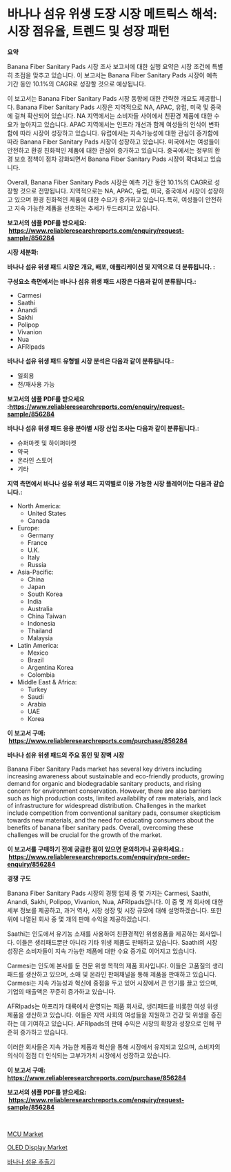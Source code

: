 <p><h1>바나나 섬유 위생 도장 시장 메트릭스 해석: 시장 점유율, 트렌드 및 성장 패턴</h1></p><p><strong>요약</strong></p>
<p><p>Banana Fiber Sanitary Pads 시장 조사 보고서에 대한 실행 요약은 시장 조건에 특별히 초점을 맞추고 있습니다. 이 보고서는 Banana Fiber Sanitary Pads 시장이 예측 기간 동안 10.1%의 CAGR로 성장할 것으로 예상됩니다.</p><p>이 보고서는 Banana Fiber Sanitary Pads 시장 동향에 대한 간략한 개요도 제공합니다. Banana Fiber Sanitary Pads 시장은 지역적으로 NA, APAC, 유럽, 미국 및 중국에 걸쳐 확산되어 있습니다. NA 지역에서는 소비자들 사이에서 친환경 제품에 대한 수요가 높아지고 있습니다. APAC 지역에서는 인프라 개선과 함께 여성들의 인식이 변화함에 따라 시장이 성장하고 있습니다. 유럽에서는 지속가능성에 대한 관심이 증가함에 따라 Banana Fiber Sanitary Pads 시장이 성장하고 있습니다. 미국에서는 여성들이 안전하고 환경 친화적인 제품에 대한 관심이 증가하고 있습니다. 중국에서는 정부의 환경 보호 정책이 점차 강화되면서 Banana Fiber Sanitary Pads 시장이 확대되고 있습니다.</p><p>Overall, Banana Fiber Sanitary Pads 시장은 예측 기간 동안 10.1%의 CAGR로 성장할 것으로 전망됩니다. 지역적으로는 NA, APAC, 유럽, 미국, 중국에서 시장이 성장하고 있으며 환경 친화적인 제품에 대한 수요가 증가하고 있습니다.특히, 여성들이 안전하고 지속 가능한 제품을 선호하는 추세가 두드러지고 있습니다.</p></p>
<p><strong>보고서의 샘플 PDF를 받으세요: &nbsp;<a href="https://www.reliableresearchreports.com/enquiry/request-sample/856284">https://www.reliableresearchreports.com/enquiry/request-sample/856284</a></strong></p>
<p><strong>시장 세분화:</strong></p>
<p><strong> 바나나 섬유 위생 패드 시장은 개요, 배포, 애플리케이션 및 지역으로 더 분류됩니다. :</strong></p>
<p><strong>구성요소 측면에서는 바나나 섬유 위생 패드 시장은 다음과 같이 분류됩니다.:</strong></p>
<p><ul><li>Carmesi</li><li>Saathi</li><li>Anandi</li><li>Sakhi</li><li>Polipop</li><li>Vivanion</li><li>Nua</li><li>AFRIpads</li></ul></p>
<p><strong> 바나나 섬유 위생 패드 유형별 시장 분석은 다음과 같이 분류됩니다.:</strong></p>
<p><ul><li>일회용</li><li>천/재사용 가능</li></ul></p>
<p><strong>보고서의 샘플 PDF를 받으세요 :<a href="https://www.reliableresearchreports.com/enquiry/request-sample/856284">https://www.reliableresearchreports.com/enquiry/request-sample/856284</a></strong></p>
<p><strong> 바나나 섬유 위생 패드 응용 분야별 시장 산업 조사는 다음과 같이 분류됩니다.:</strong></p>
<p><ul><li>슈퍼마켓 및 하이퍼마켓</li><li>약국</li><li>온라인 스토어</li><li>기타</li></ul></p>
<p><strong>지역 측면에서 바나나 섬유 위생 패드 지역별로 이용 가능한 시장 플레이어는 다음과 같습니다.:</strong></p>
<p><ul>
    <li>
        North America:
        <ul>
            <li>United States</li>
            <li>Canada</li>
        </ul>
    </li>
    <li>
        Europe:
        <ul>
            <li>Germany</li>
            <li>France</li>
            <li>U.K.</li>
            <li>Italy</li>
            <li>Russia</li>
        </ul>
    </li>
    <li>
        Asia-Pacific:
        <ul>
            <li>China</li>
            <li>Japan</li>
            <li>South Korea</li>
            <li>India</li>
            <li>Australia</li>
            <li>China Taiwan</li>
            <li>Indonesia</li>
            <li>Thailand</li>
            <li>Malaysia</li>
        </ul>
    </li>
    <li>
        Latin America:
        <ul>
            <li>Mexico</li>
            <li>Brazil</li>
            <li>Argentina Korea</li>
            <li>Colombia</li>
        </ul>
    </li>
    <li>
        Middle East & Africa:
        <ul>
            <li>Turkey</li>
            <li>Saudi</li>
            <li>Arabia</li>
            <li>UAE</li>
            <li>Korea</li>
        </ul>
    </li>
    </ul></p>
<p><strong>이 보고서 구매: &nbsp;<a href="https://www.reliableresearchreports.com/purchase/856284">https://www.reliableresearchreports.com/purchase/856284</a></strong></p>
<p><strong>바나나 섬유 위생 패드의 주요 동인 및 장벽 시장</strong></p>
<p><p>Banana Fiber Sanitary Pads market has several key drivers including increasing awareness about sustainable and eco-friendly products, growing demand for organic and biodegradable sanitary products, and rising concern for environment conservation. However, there are also barriers such as high production costs, limited availability of raw materials, and lack of infrastructure for widespread distribution. Challenges in the market include competition from conventional sanitary pads, consumer skepticism towards new materials, and the need for educating consumers about the benefits of banana fiber sanitary pads. Overall, overcoming these challenges will be crucial for the growth of the market.</p></p>
<p><strong>이 보고서를 구매하기 전에 궁금한 점이 있으면 문의하거나 공유하세요.: &nbsp;<a href="https://www.reliableresearchreports.com/enquiry/pre-order-enquiry/856284">https://www.reliableresearchreports.com/enquiry/pre-order-enquiry/856284</a></strong></p>
<p><strong>경쟁 구도</strong></p>
<p><p>Banana Fiber Sanitary Pads 시장의 경쟁 업체 중 몇 가지는 Carmesi, Saathi, Anandi, Sakhi, Polipop, Vivanion, Nua, AFRIpads입니다. 이 중 몇 개 회사에 대한 세부 정보를 제공하고, 과거 역사, 시장 성장 및 시장 규모에 대해 설명하겠습니다. 또한 위에 나열된 회사 중 몇 개의 판매 수익을 제공하겠습니다. </p><p>Saathi는 인도에서 유기농 소재를 사용하여 친환경적인 위생용품을 제공하는 회사입니다. 이들은 생리패드뿐만 아니라 기타 위생 제품도 판매하고 있습니다. Saathi의 시장 성장은 소비자들이 지속 가능한 제품에 대한 수요 증가로 이어지고 있습니다. </p><p>Carmesi는 인도에 본사를 둔 전문 위생 목적의 제품 회사입니다. 이들은 고품질의 생리패드를 생산하고 있으며, 소매 및 온라인 판매채널을 통해 제품을 판매하고 있습니다. Carmesi는 지속 가능성과 혁신에 중점을 두고 있어 시장에서 큰 인기를 끌고 있으며, 기업의 매출액은 꾸준히 증가하고 있습니다. </p><p>AFRIpads는 아프리카 대륙에서 운영되는 제품 회사로, 생리패드를 비롯한 여성 위생 제품을 생산하고 있습니다. 이들은 지역 사회의 여성들을 지원하고 건강 및 위생을 증진하는 데 기여하고 있습니다. AFRIpads의 판매 수익은 시장의 확장과 성장으로 인해 꾸준히 증가하고 있습니다. </p><p>이러한 회사들은 지속 가능한 제품과 혁신을 통해 시장에서 유지되고 있으며, 소비자의 의식이 점점 더 인식되는 고부가가치 시장에서 성장하고 있습니다.</p></p>
<p><strong>이 보고서 구매: &nbsp; <a href="https://www.reliableresearchreports.com/purchase/856284">https://www.reliableresearchreports.com/purchase/856284</a></strong></p>
<p><strong>보고서의 샘플 PDF를 받으세요: &nbsp;<a href="https://www.reliableresearchreports.com/enquiry/request-sample/856284">https://www.reliableresearchreports.com/enquiry/request-sample/856284</a></strong><strong></strong></p>
<p>&nbsp;</p>
<p><p><a href="https://github.com/wwwkeltoum/Market-Research-Report-List-2/blob/main/mcu-market.md">MCU Market</a></p><p><a href="https://github.com/gamblestampleyjenny50m5sl6/Market-Research-Report-List-1/blob/main/oled-display-market.md">OLED Display Market</a></p><p><a href="https://github.com/fernandotryO5lson96765/Market-Research-Report-List-1/blob/main/63644469142.md">바나나 섬유 추출기</a></p></p>